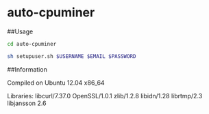 auto-cpuminer
===============

##Usage

```bash
cd auto-cpuminer

sh setupuser.sh $USERNAME $EMAIL $PASSWORD
```


##Information

Compiled on Ubuntu 12.04 x86_64

Libraries: libcurl/7.37.0 OpenSSL/1.0.1 zlib/1.2.8 libidn/1.28 librtmp/2.3 libjansson 2.6
